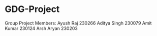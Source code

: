 # GDG-Project 
Group Project 
Members: Ayush Raj 230266
        Aditya Singh 230079
        Amit Kumar 230124
        Arsh Aryan 230203
